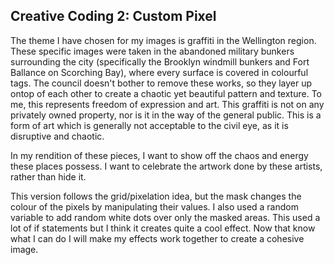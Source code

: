 ## Creative Coding 2: Custom Pixel

The theme I have chosen for my images is graffiti in the Wellington region. These specific images were taken in the abandoned military bunkers surrounding the city (specifically the Brooklyn windmill bunkers and Fort Ballance on Scorching Bay), where every surface is covered in colourful tags. The council doesn't bother to remove these works, so they layer up ontop of each other to create a chaotic yet beautiful pattern and texture. To me, this represents freedom of expression and art. This graffiti is not on any privately owned property, nor is it in the way of the general public. This is a form of art which is generally not acceptable to the civil eye, as it is disruptive and chaotic.

In my rendition of these pieces, I want to show off the chaos and energy these places possess. I want to celebrate the artwork done by these artists, rather than hide it.

This version follows the grid/pixelation idea, but the mask changes the colour of the pixels by manipulating their values. I also used a random variable to add random white dots over only the masked areas. This used a lot of if statements but I think it creates quite a cool effect. Now that know what I can do I will make my effects work together to create a cohesive image.
